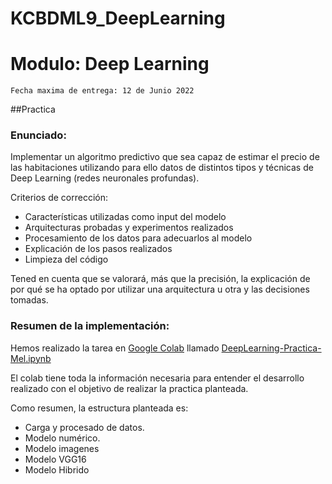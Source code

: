 # KCBDML9_DeepLearning

# Modulo: Deep Learning
`Fecha maxima de entrega: 12 de Junio 2022`

##Practica
### Enunciado:
Implementar un algoritmo predictivo que sea capaz de estimar el precio de las habitaciones utilizando para ello datos de distintos tipos y técnicas de Deep Learning (redes neuronales profundas).

Criterios de corrección:

* Características utilizadas como input del modelo
* Arquitecturas probadas y experimentos realizados
* Procesamiento de los datos para adecuarlos al modelo
* Explicación de los pasos realizados
* Limpieza del código

Tened en cuenta que se valorará, más que la precisión, la explicación de por qué se ha optado por utilizar una arquitectura u otra y las decisiones tomadas.

### Resumen de la implementación:
Hemos realizado la tarea en [Google Colab](https://colab.research.google.com/) llamado [DeepLearning-Practica-Mel.ipynb](https://github.com/jorge-melgosa/KCBDML9_DeepLearning/blob/main/DeepLearning_Practica_Mel.ipynb)

El colab tiene toda la información necesaria para entender el desarrollo realizado con el objetivo de realizar la practica planteada. 

Como resumen, la estructura planteada es:

* Carga y procesado de datos.
* Modelo numérico.
* Modelo imagenes
* Modelo VGG16
* Modelo Hibrido
